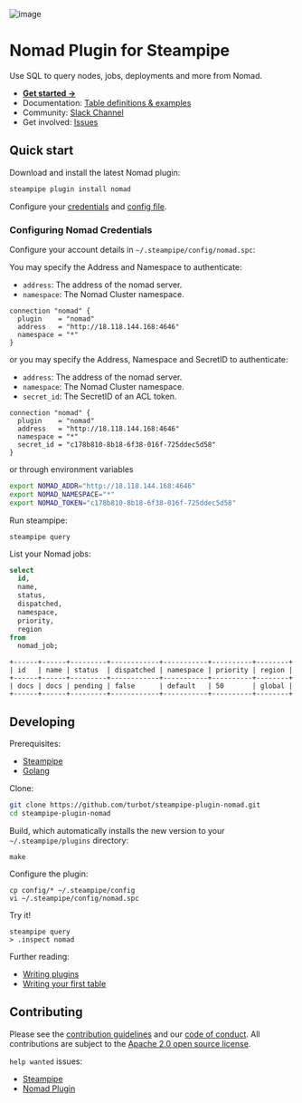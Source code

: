![image](https://hub.steampipe.io/images/plugins/turbot/nomad-social-graphic.png)

# Nomad Plugin for Steampipe

Use SQL to query nodes, jobs, deployments and more from Nomad.

- **[Get started →](https://hub.steampipe.io/plugins/turbot/nomad)**
- Documentation: [Table definitions & examples](https://hub.steampipe.io/plugins/turbot/nomad/tables)
- Community: [Slack Channel](https://steampipe.io/community/join)
- Get involved: [Issues](https://github.com/turbot/steampipe-plugin-nomad/issues)

## Quick start

Download and install the latest Nomad plugin:

```bash
steampipe plugin install nomad
```

Configure your [credentials](https://hub.steampipe.io/plugins/turbot/nomad#credentials) and [config file](https://hub.steampipe.io/plugins/turbot/nomad#configuration).

### Configuring Nomad Credentials

Configure your account details in `~/.steampipe/config/nomad.spc`:

You may specify the Address and Namespace to authenticate:

- `address`: The address of the nomad server.
- `namespace`: The Nomad Cluster namespace.

```hcl
connection "nomad" {
  plugin    = "nomad"
  address   = "http://18.118.144.168:4646"
  namespace = "*"
}
```

or you may specify the Address, Namespace and SecretID to authenticate:

- `address`: The address of the nomad server.
- `namespace`: The Nomad Cluster namespace.
- `secret_id`: The SecretID of an ACL token.

```hcl
connection "nomad" {
  plugin    = "nomad"
  address   = "http://18.118.144.168:4646"
  namespace = "*"
  secret_id = "c178b810-8b18-6f38-016f-725ddec5d58"
}
```

or through environment variables

```sh
export NOMAD_ADDR="http://18.118.144.168:4646"
export NOMAD_NAMESPACE="*"
export NOMAD_TOKEN="c178b810-8b18-6f38-016f-725ddec5d58"
```

Run steampipe:

```shell
steampipe query
```

List your Nomad jobs:

```sql
select
  id,
  name,
  status,
  dispatched,
  namespace,
  priority,
  region
from
  nomad_job;
```

```
+------+------+---------+------------+-----------+----------+--------+
| id   | name | status  | dispatched | namespace | priority | region |
+------+------+---------+------------+-----------+----------+--------+
| docs | docs | pending | false      | default   | 50       | global |
+------+------+---------+------------+-----------+----------+--------+
```

## Developing

Prerequisites:

- [Steampipe](https://steampipe.io/downloads)
- [Golang](https://golang.org/doc/install)

Clone:

```sh
git clone https://github.com/turbot/steampipe-plugin-nomad.git
cd steampipe-plugin-nomad
```

Build, which automatically installs the new version to your `~/.steampipe/plugins` directory:

```
make
```

Configure the plugin:

```
cp config/* ~/.steampipe/config
vi ~/.steampipe/config/nomad.spc
```

Try it!

```
steampipe query
> .inspect nomad
```

Further reading:

- [Writing plugins](https://steampipe.io/docs/develop/writing-plugins)
- [Writing your first table](https://steampipe.io/docs/develop/writing-your-first-table)

## Contributing

Please see the [contribution guidelines](https://github.com/turbot/steampipe/blob/main/CONTRIBUTING.md) and our [code of conduct](https://github.com/turbot/steampipe/blob/main/CODE_OF_CONDUCT.md). All contributions are subject to the [Apache 2.0 open source license](https://github.com/turbot/steampipe-plugin-nomad/blob/main/LICENSE).

`help wanted` issues:

- [Steampipe](https://github.com/turbot/steampipe/labels/help%20wanted)
- [Nomad Plugin](https://github.com/turbot/steampipe-plugin-nomad/labels/help%20wanted)
